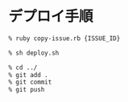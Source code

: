 # デプロイ手順
```sh
% ruby copy-issue.rb {ISSUE_ID}
```

```sh
% sh deploy.sh
```

```sh
% cd ../
% git add .
% git commit
% git push
```




